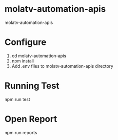 # molatv-automation-apis
 molatv-automation-apis

# Configure
1. cd molatv-automation-apis
2. npm install
3. Add .env files to molatv-automation-apis directory

# Running Test
npm run test

# Open Report
npm run reports